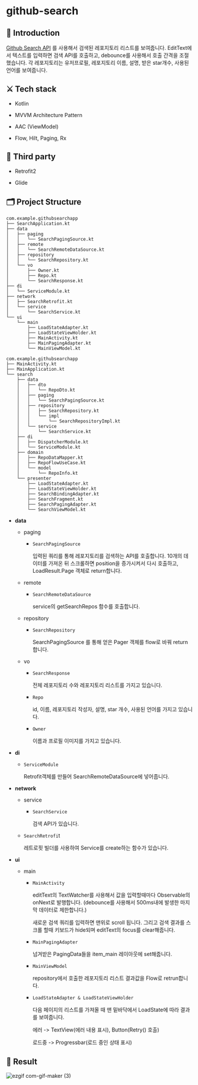# github-search
  
## 🔎 Introduction


[Github Search API](https://docs.github.com/en/rest/reference/search#search-repositories) 를 사용해서 검색된 레포지토리 리스트를 보여줍니다. EditText에서 텍스트를 입력하면 검색 API를 호출하고, debounce를 사용해서 호출 간격을 조절했습니다. 각 레포지토리는 유저프로필, 레포지토리 이름, 설명, 받은 star개수, 사용된 언어를 보여줍니다. 

## ⚔️ Tech stack


- Kotlin

- MVVM Architecture Pattern

- AAC (ViewModel)

- Flow, Hilt, Paging, Rx

  

## 📎 Third party

- Retrofit2

- Glide 

  

## 🗂 Project Structure


~~~
com.example.githubsearchapp
├── SearchApplication.kt
├── data
│   ├── paging
│   │   └── SearchPagingSource.kt
│   ├── remote
│   │   └── SearchRemoteDataSource.kt
│   ├── repository
│   │   └── SearchRepository.kt
│   └── vo
│       ├── Owner.kt
│       ├── Repo.kt
│       └── SearchResponse.kt
├── di
│   └── ServiceModule.kt
├── network
│   ├── SearchRetrofit.kt
│   └── service
│       └── SearchService.kt
└── ui
    └── main
        ├── LoadStateAdapter.kt
        ├── LoadStateViewHolder.kt
        ├── MainActivity.kt
        ├── MainPagingAdapter.kt
        └── MainViewModel.kt
~~~


~~~
com.example.githubsearchapp
├── MainActivity.kt
├── MainApplication.kt
└── search
    ├── data
    │   ├── dto
    │   │   └── RepoDto.kt
    │   ├── paging
    │   │   └── SearchPagingSource.kt
    │   ├── repository
    │   │   ├── SearchRepository.kt
    │   │   └── impl
    │   │       └── SearchRepositoryImpl.kt
    │   └── service
    │       └── SearchService.kt
    ├── di
    │   ├── DispatcherModule.kt
    │   └── ServiceModule.kt
    ├── domain
    │   ├── RepoDataMapper.kt
    │   ├── RepoFlowUseCase.kt
    │   └── model
    │       └── RepoInfo.kt
    └── presenter
        ├── LoadStateAdapter.kt
        ├── LoadStateViewHolder.kt
        ├── SearchBindingAdapter.kt
        ├── SearchFragment.kt
        ├── SearchPagingAdapter.kt
        └── SearchViewModel.kt
~~~



- **data**   

  - paging

    - `SearchPagingSource`

      입력된 쿼리를 통해 레포지토리를 검색하는 API를 호출합니다.  10개의 데이터를 가져온 뒤 스크롤하면 position을 증가시켜서 다시 호출하고, LoadResult.Page 객체로 return합니다. 

  - remote

    - `SearchRemoteDataSource`

       service의 getSearchRepos 함수를 호출합니다. 

  - repository

    - `SearchRepository`

      SearchPagingSource 를 통해 얻은 Pager 객체를 flow로 바꿔 return 합니다.    

  - vo

    - `SearchResponse`

      전체 레포지토리 수와 레포지토리 리스트를 가지고 있습니다.

    - `Repo`

      id, 이름, 레포지토리 작성자, 설명, star 개수, 사용된 언어를 가지고 있습니다. 

    - `Owner`

      이름과 프로필 이미지를 가지고 있습니다. 

- **di** 

  - `ServiceModule`

    Retrofit객체를 만들어 SearchRemoteDataSource에 넣어줍니다. 

- **network**

  - service

    - `SearchService`

      검색 API가 있습니다. 

  - `SearchRetrofi`t

    레트로핏 빌더를 사용하여 Service를 create하는 함수가 있습니다. 

- **ui**

  - main

    - `MainActivity`

      editText의 TextWatcher를 사용해서 값을 입력할때마다 Observable의 onNext로 발행합니다. (debounce를 사용해서 500ms내에 발생한 마지막 데이터로 제한합니다.) 

      새로운 검색 쿼리를 입력하면 맨위로 scroll 됩니다. 그리고 검색 결과를 스크롤 할때 키보드가 hide되며 editText의 focus를 clear해줍니다.  

    - `MainPagingAdapter`

      넘겨받은 PagingData들을 item_main 레이아웃에 set해줍니다. 

    - `MainViewModel`

      repository에서 호출한 레포지토리 리스트 결과값을 Flow로 retrun합니다. 

    - `LoadStateAdapter & LoadStateViewHolder`

      다음 페이지의 리스트를 가져올 때 맨 밑바닥에서 LoadState에 따라 결과를 보여줍니다.

      에러 -> TextView(에러 내용 표시), Button(Retry() 호출) 

      로드중 -> Progressbar(로드 중인 상태 표시)



## 📱 Result

![ezgif com-gif-maker (3)](https://user-images.githubusercontent.com/53978090/148770891-c718aa8a-88b3-43e1-8322-f59ade811f40.gif)
